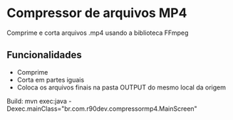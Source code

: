 # Compressor de arquivos MP4

Comprime e corta arquivos .mp4 usando a biblioteca FFmpeg

## Funcionalidades

- Comprime
- Corta em partes iguais
- Coloca os arquivos finais na pasta OUTPUT do mesmo local da origem

Build:
mvn exec:java -Dexec.mainClass="br.com.r90dev.compressormp4.MainScreen"